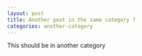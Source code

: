 ```yaml
---
layout: post
title: Another post in the same category 7
categories: another-category
---
```


This should be in another category
